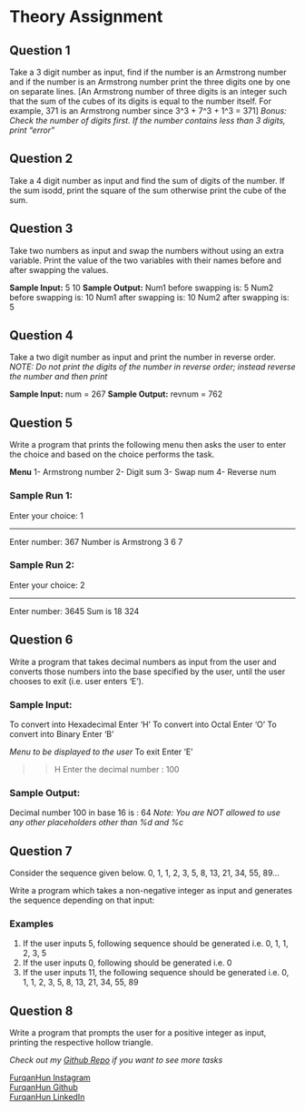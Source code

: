 # Theory Assignment

## Question 1

Take a 3 digit number as input, find if the number is an Armstrong number and if the number is an Armstrong number print the three digits one by one on separate lines. [An Armstrong number of three digits is an integer such that the sum of the cubes of its digits is equal to the number itself. For example, 371 is an Armstrong number since 3^3 + 7^3 + 1^3 = 371]
*Bonus: Check the number of digits first. If the number contains less than 3 digits, print “error”*

## Question 2

Take a 4 digit number as input and find the sum of digits of the number. If the sum isodd, print the square of the sum otherwise print the cube of the sum.

## Question 3

Take two numbers as input and swap the numbers without using an extra variable. Print the value of the two variables with their names before and after swapping the values.

**Sample Input:** 5 10
**Sample Output:**
Num1 before swapping is: 5
Num2 before swapping is: 10
Num1 after swapping is: 10
Num2 after swapping is: 5

## Question 4

Take a two digit number as input and print the number in reverse order.
*NOTE: Do not print the digits of the number in reverse order; instead reverse the number and then print*

**Sample Input:** num = 267
**Sample Output:** revnum = 762

## Question 5

Write a program that prints the following menu then asks the user to enter the choice and based on the choice performs the task.

****Menu****
1- Armstrong number
2- Digit sum
3- Swap num
4- Reverse num

### Sample Run 1:
Enter your choice: 1
**************************
Enter number: 367
Number is Armstrong
3
6
7

### Sample Run 2:
Enter your choice: 2
**************************
Enter number: 3645
Sum is 18
324

## Question 6

Write a program that takes decimal numbers as input from the user and converts those numbers into the base specified by the user, until the user chooses to exit (i.e. user enters ‘E’).

### Sample Input:
To convert into Hexadecimal Enter ‘H’
To convert into Octal Enter ‘O’
To convert into Binary Enter ‘B’

*Menu to be displayed to the user*
To exit Enter ‘E’
>> H
Enter the decimal number : 100

### Sample Output:
Decimal number 100 in base 16 is : 64
*Note: You are NOT allowed to use any other placeholders other than %d and %c*

## Question 7

Consider the sequence given below.
0, 1, 1, 2, 3, 5, 8, 13, 21, 34, 55, 89...

Write a program which takes a non-negative integer as input and generates the sequence depending on that input:

### Examples
1. If the user inputs 5, following sequence should be generated i.e. 0, 1, 1, 2, 3, 5
2. If the user inputs 0, following should be generated i.e. 0
3. If the user inputs 11, the following sequence should be generated i.e. 0, 1, 1, 2, 3, 5, 8, 13, 21, 34, 55, 89

## Question 8

Write a program that prompts the user for a positive integer as input, printing the respective hollow triangle.

*Check out my [Github Repo](https://github.com/FurqanHun/PF-LTS "Repo contains all the other tasks too ;)") if you want to see more tasks* <br>

[FurqanHun Instagram](https://www.instagram.com/furqan_hi_hun "Follow me on insta ;)") <br>
[FurqanHun Github](https://github.com/FurqanHun "Follow my Github profile") <br>
[FurqanHun LinkedIn](https://www.linkedin.com/in/FurqanHun "Connect with me on LinkedIn")